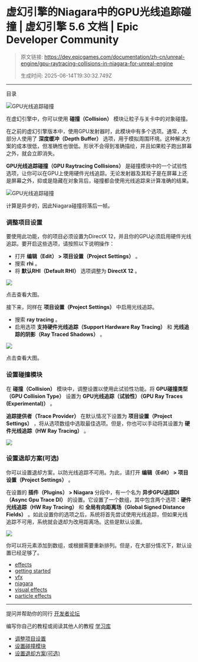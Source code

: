 # 虚幻引擎的Niagara中的GPU光线追踪碰撞 | 虚幻引擎 5.6 文档 | Epic Developer Community

> 原文链接: https://dev.epicgames.com/documentation/zh-cn/unreal-engine/gpu-raytracing-collisions-in-niagara-for-unreal-engine
> 
> 生成时间: 2025-06-14T19:30:32.749Z

---

目录

![GPU光线追踪碰撞](https://dev.epicgames.com/community/api/documentation/image/c18cebcd-05e0-4f79-97f2-c9d68277a150?resizing_type=fill&width=1920&height=335)

在虚幻引擎中，你可以使用 **碰撞（Collision）** 模块让粒子与关卡中的对象碰撞。

在之前的虚幻引擎版本中，使用GPU发射器时，此模块中有多个选项。通常，大部分人使用了 **深度缓冲（Depth Buffer）** 选项，用于模拟周围环境。这种解决方案的成本很低，但准确性也很低。形状不会得到准确描绘，并且如果粒子跑出屏幕之外，就会立即消失。

**GPU光线追踪碰撞（GPU Raytracing Collisions）** 是碰撞模块中的一个试验性选项，让你可以在GPU上使用硬件光线追踪。无论发射器及其粒子是在屏幕上还是屏幕之外，抑或是隐藏在对象背后，碰撞都会使用光线追踪来计算准确的结果。

![GPU光线追踪碰撞](https://d1iv7db44yhgxn.cloudfront.net/documentation/images/c45f25ca-c0fb-43eb-953b-ec942589288a/gpu-raytracing-collisions-final.gif)

计算是异步的，因此Niagara碰撞将落后一帧。

### 调整项目设置

要使用此功能，你的项目必须设置为DirectX 12，并且你的GPU必须启用硬件光线追踪。要开启这些选项，请按照以下说明操作：

-   打开 **编辑（Edit） > 项目设置（Project Settings）** 。
-   搜索 **rhi** 。
-   将 **默认RHI（Default RHI）** 选项调整为 **DirectX 12** 。

[![](https://d1iv7db44yhgxn.cloudfront.net/documentation/images/619ac235-c852-44e1-b61e-6f5fc448b3e4/01-set-directx-12.png)](https://d1iv7db44yhgxn.cloudfront.net/documentation/images/619ac235-c852-44e1-b61e-6f5fc448b3e4/01-set-directx-12.png)

点击查看大图。

接下来，同样在 **项目设置（Project Settings）** 中启用光线追踪。

-   搜索 **ray tracing** 。
-   启用选项 **支持硬件光线追踪（Support Hardware Ray Tracing）** 和 **光线追踪的阴影（Ray Traced Shadows）** 。

[![](https://d1iv7db44yhgxn.cloudfront.net/documentation/images/63900ac3-1d5a-421d-b988-61c6d6a0ac02/02-enable-raytracing.png)](https://d1iv7db44yhgxn.cloudfront.net/documentation/images/63900ac3-1d5a-421d-b988-61c6d6a0ac02/02-enable-raytracing.png)

点击查看大图。

### 设置碰撞模块

在 **碰撞（Collision）** 模块中，调整设置以使用此试验性功能。将 **GPU碰撞类型（GPU Collision Type）** 设置为 **GPU光线追踪（试验性）（GPU Ray Traces (Experimental)）** 。

**追踪提供者（Trace Provider）** 在默认情况下设置为 **项目设置（Project Settings）** ，将从选项数组中选取最佳选项。但是，你也可以手动将其设置为 **硬件光线追踪（HW Ray Tracing）** 。

[![](https://d1iv7db44yhgxn.cloudfront.net/documentation/images/d7e95e49-f8ce-4e2f-beb7-ee0b83cbb616/03-collision-module-options.png)](https://d1iv7db44yhgxn.cloudfront.net/documentation/images/d7e95e49-f8ce-4e2f-beb7-ee0b83cbb616/03-collision-module-options.png)

### 设置退却方案(可选)

你可以设置退却方案，以防光线追踪不可用。为此，请打开 **编辑（Edit） > 项目设置（Project Settings）** 。

在设置的 **插件（Plugins） > Niagara** 分段中，有一个名为 **异步GPU追踪DI（Async Gpu Trace DI）** 的设置。它设置了一个数组，其中包含两个选项：**硬件光线追踪（HW Ray Tracing）** 和 **全局有向距离场（Global Signed Distance Fields）** 。如此设置你的选项之后，系统将首先尝试使用光线追踪，但如果光线追踪不可用，系统就会退却为改用距离场。这些是默认设置。

[![](https://d1iv7db44yhgxn.cloudfront.net/documentation/images/22545b8b-de3d-4064-83fa-1e904126764e/04-fallback-options.png)](https://d1iv7db44yhgxn.cloudfront.net/documentation/images/22545b8b-de3d-4064-83fa-1e904126764e/04-fallback-options.png)

你可以将元素添加到数组，或根据需要重新排列。但是，在大部分情况下，默认设置已经足够了。

-   [effects](https://dev.epicgames.com/community/search?query=effects)
-   [getting started](https://dev.epicgames.com/community/search?query=getting%20started)
-   [vfx](https://dev.epicgames.com/community/search?query=vfx)
-   [niagara](https://dev.epicgames.com/community/search?query=niagara)
-   [visual effects](https://dev.epicgames.com/community/search?query=visual%20effects)
-   [particle effects](https://dev.epicgames.com/community/search?query=particle%20effects)

* * *

提问并帮助你的同行 [开发者论坛](https://forums.unrealengine.com/categories?tag=unreal-engine)

编写你自己的教程或阅读其他人的教程 [学习库](https://dev.epicgames.com/community/unreal-engine/learning)

-   [调整项目设置](/documentation/zh-cn/unreal-engine/gpu-raytracing-collisions-in-niagara-for-unreal-engine#%E8%B0%83%E6%95%B4%E9%A1%B9%E7%9B%AE%E8%AE%BE%E7%BD%AE)
-   [设置碰撞模块](/documentation/zh-cn/unreal-engine/gpu-raytracing-collisions-in-niagara-for-unreal-engine#%E8%AE%BE%E7%BD%AE%E7%A2%B0%E6%92%9E%E6%A8%A1%E5%9D%97)
-   [设置退却方案(可选)](/documentation/zh-cn/unreal-engine/gpu-raytracing-collisions-in-niagara-for-unreal-engine#%E8%AE%BE%E7%BD%AE%E9%80%80%E5%8D%B4%E6%96%B9%E6%A1%88\(%E5%8F%AF%E9%80%89\))